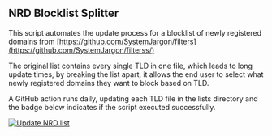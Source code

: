 ## NRD Blocklist Splitter
This script automates the update process for a blocklist of newly registered domains from [https://github.com/SystemJargon/filters](https://github.com/SystemJargon/filterss/)


The original list contains every single TLD in one file, which leads to long update times, by breaking the list apart, it allows the end user to select what newly registered domains they want to block based on TLD.

A GitHub action runs daily, updating each TLD file in the lists directory and the badge below indicates if the script executed successfully.

[![Update NRD list](https://github.com/dontcrash/homelab/actions/workflows/main.yml/badge.svg)](https://github.com/dontcrash/homelab/actions/workflows/main.yml)
